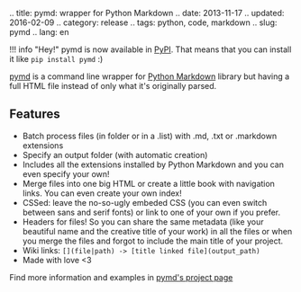 .. title: pymd: wrapper for Python Markdown
.. date: 2013-11-17
.. updated: 2016-02-09
.. category: release
.. tags: python, code, markdown
.. slug: pymd
.. lang: en

!!! info "Hey!"
	pymd is now available in [PyPI](https://pypi.python.org/pypi/pymd). That means that you can install it like ```pip install pymd``` :)

[pymd](http://aquinzi.com/projects/pymd.php) is a command line wrapper for [Python Markdown](http://pythonhosted.org/Markdown/) library but having a full HTML file instead of only what it's originally parsed.

Features
-----------

* Batch process files (in folder or in a .list) with .md, .txt or .markdown extensions
* Specify an output folder (with automatic creation)
* Includes all the extensions installed by Python Markdown and you can even specify your own!
* Merge files into one big HTML or create a little book with navigation links. You can even create your own index!
* CSSed: leave the no-so-ugly embeded CSS (you can even switch between sans and serif fonts) or link to one of your own if you prefer.
* Headers for files! So you can share the same metadata (like your beautiful name and the creative title of your work) in all the files or when you merge the files and forgot to include the main title of your project.
* Wiki links: ```[](file|path) -> [title linked file](output_path)```
* Made with love <3

Find more information and examples in [pymd's project page](http://aquinzi.com/projects/pymd.php) 
